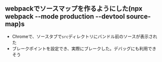 ## webpackでソースマップを作るようにした(npx webpack --mode production --devtool source-map)s
- Chromeで、ソースタブで`src`ディレクトリにバンドル前のソースが表示された
- ブレークポイントを設定でき、実際にブレークした。デバッグにも利用できそう


